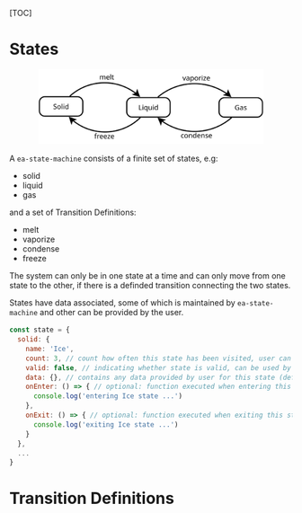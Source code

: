 [TOC]

# States

<p align="center">
  <img src="./statemachine-matter-simple.svg" width="400px">
</p>

A `ea-state-machine` consists of a finite set of states, e.g:

- solid
- liquid
- gas

and a set of Transition Definitions:

- melt
- vaporize
- condense
- freeze

The system can only be in one state at a time and can only move from one state to the other, if there is a definded transition connecting the two states.

States have data associated, some of which is maintained by `ea-state-machine` and other can be provided by the user.

```js
const state = {
  solid: {
    name: 'Ice',
    count: 3, // count how often this state has been visited, user can provide initial value (default: 0)
    valid: false, // indicating whether state is valid, can be used by guards (default: false)
    data: {}, // contains any data provided by user for this state (default: {})
    onEnter: () => { // optional: function executed when entering this state
      console.log('entering Ice state ...')
    },
    onExit: () => { // optional: function executed when exiting this state
      console.log('exiting Ice state ...')
    }
  },
  ...
}

```

# Transition Definitions



